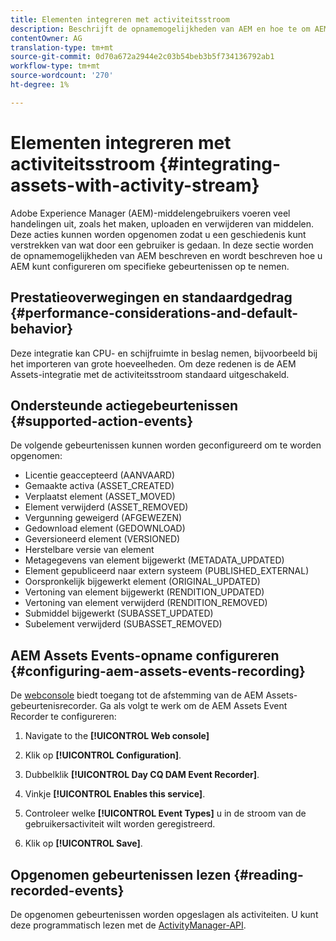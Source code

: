 ```yaml
---
title: Elementen integreren met activiteitsstroom
description: Beschrijft de opnamemogelijkheden van AEM en hoe te om AEM te vormen om specifieke gebeurtenissen te registreren.
contentOwner: AG
translation-type: tm+mt
source-git-commit: 0d70a672a2944e2c03b54beb3b5f734136792ab1
workflow-type: tm+mt
source-wordcount: '270'
ht-degree: 1%

---
```



# Elementen integreren met activiteitsstroom {#integrating-assets-with-activity-stream}

Adobe Experience Manager (AEM)-middelengebruikers voeren veel handelingen uit, zoals het maken, uploaden en verwijderen van middelen. Deze acties kunnen worden opgenomen zodat u een geschiedenis kunt verstrekken van wat door een gebruiker is gedaan. In deze sectie worden de opnamemogelijkheden van AEM beschreven en wordt beschreven hoe u AEM kunt configureren om specifieke gebeurtenissen op te nemen.

## Prestatieoverwegingen en standaardgedrag {#performance-considerations-and-default-behavior}

Deze integratie kan CPU- en schijfruimte in beslag nemen, bijvoorbeeld bij het importeren van grote hoeveelheden. Om deze redenen is de AEM Assets-integratie met de activiteitsstroom standaard uitgeschakeld.

## Ondersteunde actiegebeurtenissen {#supported-action-events}

De volgende gebeurtenissen kunnen worden geconfigureerd om te worden opgenomen:

* Licentie geaccepteerd (AANVAARD)
* Gemaakte activa (ASSET_CREATED)
* Verplaatst element (ASSET_MOVED)
* Element verwijderd (ASSET_REMOVED)
* Vergunning geweigerd (AFGEWEZEN)
* Gedownload element (GEDOWNLOAD)
* Geversioneerd element (VERSIONED)
* Herstelbare versie van element
* Metagegevens van element bijgewerkt (METADATA_UPDATED)
* Element gepubliceerd naar extern systeem (PUBLISHED_EXTERNAL)
* Oorspronkelijk bijgewerkt element (ORIGINAL_UPDATED)
* Vertoning van element bijgewerkt (RENDITION_UPDATED)
* Vertoning van element verwijderd (RENDITION_REMOVED)
* Submiddel bijgewerkt (SUBASSET_UPDATED)
* Subelement verwijderd (SUBASSET_REMOVED)

## AEM Assets Events-opname configureren {#configuring-aem-assets-events-recording}

De [webconsole](/help/sites-deploying/configuring-osgi.md) biedt toegang tot de afstemming van de AEM Assets-gebeurtenisrecorder. Ga als volgt te werk om de AEM Assets Event Recorder te configureren:

1. Navigate to the **[!UICONTROL Web console]**

1. Klik op **[!UICONTROL Configuration]**.

1. Dubbelklik **[!UICONTROL Day CQ DAM Event Recorder]**.

1. Vinkje **[!UICONTROL Enables this service]**.

1. Controleer welke **[!UICONTROL Event Types]** u in de stroom van de gebruikersactiviteit wilt worden geregistreerd.

1. Klik op **[!UICONTROL Save]**.

## Opgenomen gebeurtenissen lezen {#reading-recorded-events}

De opgenomen gebeurtenissen worden opgeslagen als activiteiten. U kunt deze programmatisch lezen met de [ActivityManager-API](https://helpx.adobe.com/experience-manager/6-4/sites/developing/using/reference-materials/javadoc/com/adobe/granite/activitystreams/ActivityManager.html).
